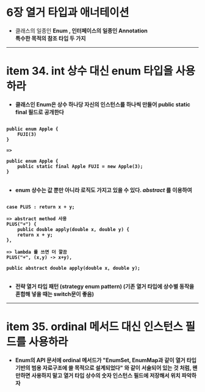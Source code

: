# 6장 열거 타입과 애너테이션 

- 클래스의 일종인 <b>Enum<b/> , 인터페이스의 일종인 <b>Annotation<b/> <br />
특수한 목적의 참조 타입 두 가지

***

# item 34. int 상수 대신 enum 타입을 사용하라 
- 클래스인 Enum은 상수 하나당 자신의 인스턴스를 하나씩 만들어 public static final 필드로 공개한다 

<pre>
<code>
public enum Apple {
    FUJI(3)
}

=>

public enum Apple {
    public static final Apple FUJI = new Apple(3);
}
</code>
</pre>

- enum 상수는 값 뿐만 아니라 로직도 가지고 있을 수 있다. <i>abstract</i> 를 이용하여
<pre>
<code>
case PLUS : return x + y;

=> abstract method 사용
PLUS("+") {
    public double apply(double x, double y) { 
    return x + y;
},

=> lambda 를 쓰면 더 깔끔 
PLUS("+", (x,y) -> x+y),

public abstract double apply(double x, double y);
</code>
</pre>

- 전략 열거 타입 패턴 (strategy enum pattern)
  (기존 열거 타입에 상수별 동작을 혼합해 넣을 때는 switch문이 좋음)

***

# item 35. ordinal 메서드 대신 인스턴스 필드를 사용하라 

- Enum의 API 문서에 ordinal 메서드가 "EnumSet, EnumMap과 같이 열거 타입 기반의 범용 자료구조에 쓸 목적으로 설계되었다"
와 같이 서술되어 있는 것 처럼, 왠만하면 사용하지 말고 열거 타입 상수의 숫자 인스턴스 필드에 저장해서 위치 파악하자
